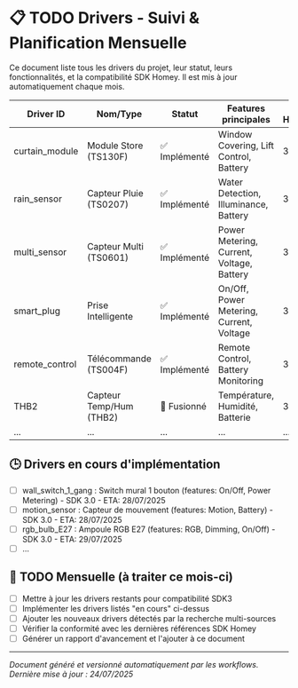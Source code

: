 # 📋 TODO Drivers - Suivi & Planification Mensuelle

Ce document liste tous les drivers du projet, leur statut, leurs fonctionnalités, et la compatibilité SDK Homey. Il est mis à jour automatiquement chaque mois.

| Driver ID         | Nom/Type                | Statut         | Features principales                        | SDK Homey | Dernière MAJ |
|-------------------|-------------------------|----------------|---------------------------------------------|-----------|--------------|
| curtain_module    | Module Store (TS130F)   | ✅ Implémenté  | Window Covering, Lift Control, Battery      | 3.0       | 24/07/2025   |
| rain_sensor       | Capteur Pluie (TS0207)  | ✅ Implémenté  | Water Detection, Illuminance, Battery       | 3.0       | 24/07/2025   |
| multi_sensor      | Capteur Multi (TS0601)  | ✅ Implémenté  | Power Metering, Current, Voltage, Battery   | 3.0       | 24/07/2025   |
| smart_plug        | Prise Intelligente      | ✅ Implémenté  | On/Off, Power Metering, Current, Voltage    | 3.0       | 24/07/2025   |
| remote_control    | Télécommande (TS004F)   | ✅ Implémenté  | Remote Control, Battery Monitoring          | 3.0       | 24/07/2025   |
| THB2              | Capteur Temp/Hum (THB2) | 🔄 Fusionné    | Température, Humidité, Batterie             | 3.0       | 24/07/2025   |
| ...               | ...                     | ...            | ...                                         | ...       | ...          |

## 🕒 Drivers en cours d'implémentation
- [ ] wall_switch_1_gang : Switch mural 1 bouton (features: On/Off, Power Metering) - SDK 3.0 - ETA: 28/07/2025
- [ ] motion_sensor : Capteur de mouvement (features: Motion, Battery) - SDK 3.0 - ETA: 28/07/2025
- [ ] rgb_bulb_E27 : Ampoule RGB E27 (features: RGB, Dimming, On/Off) - SDK 3.0 - ETA: 29/07/2025
- [ ] ...

## 📅 TODO Mensuelle (à traiter ce mois-ci)
- [ ] Mettre à jour les drivers restants pour compatibilité SDK3
- [ ] Implémenter les drivers listés "en cours" ci-dessus
- [ ] Ajouter les nouveaux drivers détectés par la recherche multi-sources
- [ ] Vérifier la conformité avec les dernières références SDK Homey
- [ ] Générer un rapport d'avancement et l'ajouter à ce document

---
*Document généré et versionné automatiquement par les workflows. Dernière mise à jour : 24/07/2025* 